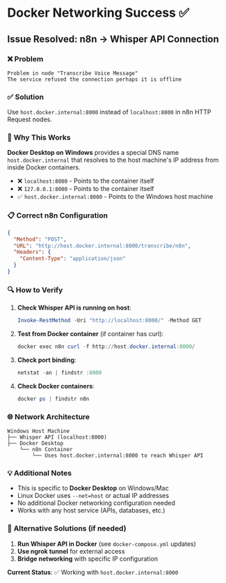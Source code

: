 # Docker Networking Success ✅

## Issue Resolved: n8n → Whisper API Connection

### ❌ **Problem**
```
Problem in node "Transcribe Voice Message"
The service refused the connection perhaps it is offline
```

### ✅ **Solution**
Use `host.docker.internal:8000` instead of `localhost:8000` in n8n HTTP Request nodes.

### 🔧 **Why This Works**

**Docker Desktop on Windows** provides a special DNS name `host.docker.internal` that resolves to the host machine's IP address from inside Docker containers.

- ❌ `localhost:8000` - Points to the container itself
- ❌ `127.0.0.1:8000` - Points to the container itself  
- ✅ `host.docker.internal:8000` - Points to the Windows host machine

### 📋 **Correct n8n Configuration**

```json
{
  "Method": "POST",
  "URL": "http://host.docker.internal:8000/transcribe/n8n",
  "Headers": {
    "Content-Type": "application/json"
  }
}
```

### 🔍 **How to Verify**

1. **Check Whisper API is running on host**:
   ```powershell
   Invoke-RestMethod -Uri "http://localhost:8000/" -Method GET
   ```

2. **Test from Docker container** (if container has curl):
   ```powershell
   docker exec n8n curl -f http://host.docker.internal:8000/
   ```

3. **Check port binding**:
   ```powershell
   netstat -an | findstr :8000
   ```

4. **Check Docker containers**:
   ```powershell
   docker ps | findstr n8n
   ```

### 🌐 **Network Architecture**

```
Windows Host Machine
├── Whisper API (localhost:8000)
├── Docker Desktop
    └── n8n Container
        └── Uses host.docker.internal:8000 to reach Whisper API
```

### 💡 **Additional Notes**

- This is specific to **Docker Desktop** on Windows/Mac
- Linux Docker uses `--net=host` or actual IP addresses
- No additional Docker networking configuration needed
- Works with any host service (APIs, databases, etc.)

### 🎯 **Alternative Solutions** (if needed)

1. **Run Whisper API in Docker** (see `docker-compose.yml` updates)
2. **Use ngrok tunnel** for external access
3. **Bridge networking** with specific IP configuration

**Current Status**: ✅ Working with `host.docker.internal:8000`
